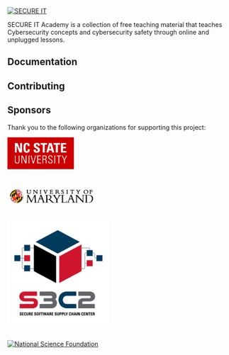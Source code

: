 <p>
  <a href="https://s3c2.org/education-outreach/">
    <img src="secureit_logo.jpeg" alt="SECURE IT" width="342" height="96">
  </a>
</p>

SECURE IT Academy is a collection of free teaching material that teaches Cybersecurity concepts and cybersecurity safety through online and unplugged lessons. 

## Documentation

## Contributing


## Sponsors

Thank you to the following organizations for supporting this project:

<p>
  <a href="https://www.ncsu.edu/">
    <img src="images/ncstate-brick-2x2-red.png" alt="North Carolina State University" width="150">
  </a>
  <br>
  <br>
  <br>
  <a href="https://umd.edu/">
    <img src="images/umd_logo.png" alt="University of Maryland" width="200">
  </a>
  <br>
  <br>
  <br>
  <a href="https://s3c2.org/">
    <img src="images/S3C2_logo_fullname.png" alt="Secure Software Supply Chain Center" width="230">
  </a>
  <br>
  <br>
  <br>
  <a href="https://www.nsf.gov/">
    <img src="nsf_logo.png" alt="National Science Foundation" width="250">
  </a>
</p>
